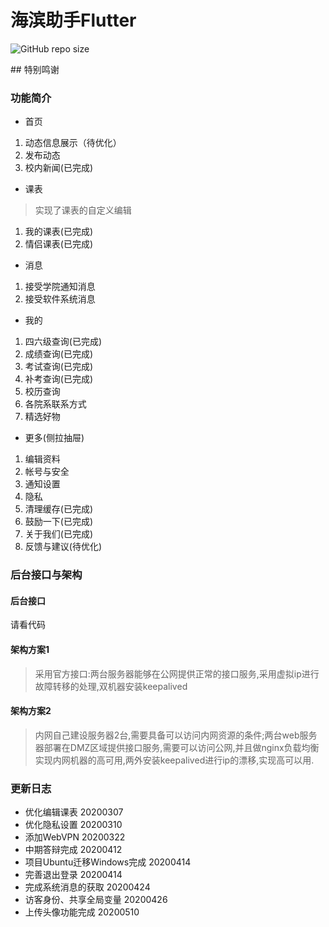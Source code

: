 # 海滨助手Flutter
<p>
    <img alt="GitHub repo size" src="https://img.shields.io/github/repo-size/xushiwang/Flutter-HBZS">
</p>
## 特别鸣谢


### 功能简介
- 首页
1. 动态信息展示（待优化）
2. 发布动态
3. 校内新闻(已完成)
 
- 课表
> 实现了课表的自定义编辑
1. 我的课表(已完成)
2. 情侣课表(已完成)

- 消息
1. 接受学院通知消息
2. 接受软件系统消息

- 我的
1. 四六级查询(已完成)
2. 成绩查询(已完成)
3. 考试查询(已完成)
4. 补考查询(已完成)
5. 校历查询
6. 各院系联系方式
7. 精选好物
 - 更多(侧拉抽屉)
1. 编辑资料
2. 帐号与安全
3. 通知设置
4. 隐私
5. 清理缓存(已完成)
6. 鼓励一下(已完成)
7. 关于我们(已完成)
8. 反馈与建议(待优化)

### 后台接口与架构
#### 后台接口
请看代码
#### 架构方案1
> 采用官方接口:两台服务器能够在公网提供正常的接口服务,采用虚拟ip进行故障转移的处理,双机器安装keepalived
#### 架构方案2
> 内网自己建设服务器2台,需要具备可以访问内网资源的条件;两台web服务器部署在DMZ区域提供接口服务,需要可以访问公网,并且做nginx负载均衡实现内网机器的高可用,两外安装keepalived进行ip的漂移,实现高可以用.

### 更新日志
- 优化编辑课表  20200307
- 优化隐私设置  20200310
- 添加WebVPN  20200322
- 中期答辩完成 20200412
- 项目Ubuntu迁移Windows完成 20200414
- 完善退出登录 20200414
- 完成系统消息的获取 20200424
- 访客身份、共享全局变量 20200426
- 上传头像功能完成 20200510

